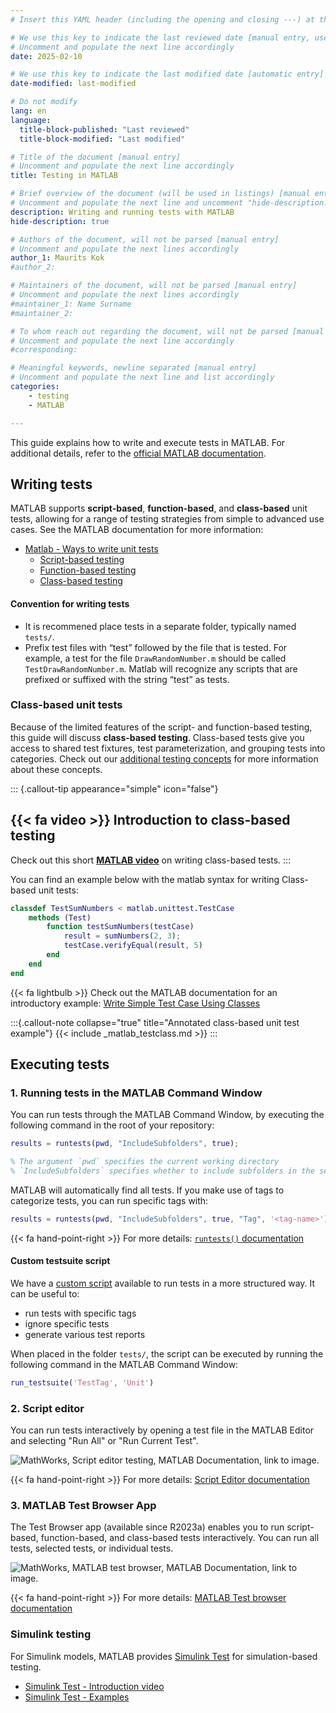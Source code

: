 ```yaml
---
# Insert this YAML header (including the opening and closing ---) at the beginning of the document and fill it out accordingly

# We use this key to indicate the last reviewed date [manual entry, use YYYY-MM-DD]
# Uncomment and populate the next line accordingly
date: 2025-02-10

# We use this key to indicate the last modified date [automatic entry]
date-modified: last-modified

# Do not modify
lang: en
language: 
  title-block-published: "Last reviewed"
  title-block-modified: "Last modified"

# Title of the document [manual entry]
# Uncomment and populate the next line accordingly
title: Testing in MATLAB

# Brief overview of the document (will be used in listings) [manual entry]
# Uncomment and populate the next line and uncomment "hide-description: true".
description: Writing and running tests with MATLAB
hide-description: true

# Authors of the document, will not be parsed [manual entry]
# Uncomment and populate the next lines accordingly
author_1: Maurits Kok
#author_2:

# Maintainers of the document, will not be parsed [manual entry]
# Uncomment and populate the next lines accordingly
#maintainer_1: Name Surname
#maintainer_2:

# To whom reach out regarding the document, will not be parsed [manual entry]
# Uncomment and populate the next line accordingly
#corresponding:

# Meaningful keywords, newline separated [manual entry]
# Uncomment and populate the next line and list accordingly
categories:
    - testing
    - MATLAB

---
```


This guide explains how to write and execute tests in MATLAB. For additional details, refer to the [official MATLAB documentation](https://nl.mathworks.com/help/matlab/matlab-unit-test-framework.html).

## Writing tests
MATLAB supports **script-based**, **function-based**, and **class-based** unit tests, allowing for a range of testing strategies from simple to advanced use cases. See the MATLAB documentation for more information:

- [Matlab - Ways to write unit tests](https://nl.mathworks.com/help/matlab/matlab_prog/ways-to-write-unit-tests.html)
    - [Script-based testing](https://nl.mathworks.com/help/matlab/matlab_prog/write-script-based-unit-tests.html)
    - [Function-based testing](https://nl.mathworks.com/help/matlab/matlab_prog/write-function-based-unit-tests.html)
    - [Class-based testing](https://nl.mathworks.com/help/matlab/matlab_prog/author-class-based-unit-tests-in-matlab.html)


#### Convention for writing tests
- It is recommened place tests in a separate folder, typically named `tests/`. 
- Prefix test files with “test” followed by the file that is tested. For example, a test for the file `DrawRandomNumber.m` should be called `TestDrawRandomNumber.m`. Matlab will recognize any scripts that are prefixed or suffixed with the string “test” as tests.

### Class-based unit tests

Because of the limited features of the script- and function-based testing, this guide will discuss **class-based testing**. Class-based tests give you access to shared test fixtures, test parameterization, and grouping tests into categories. Check out our [additional testing concepts](/docs/software/testing/intermediate.md) for more information about these concepts.

::: {.callout-tip appearance="simple" icon="false"}
## {{< fa video >}} Introduction to class-based testing
Check out this short [**MATLAB video**](https://nl.mathworks.com/support/search.html/videos/matlab-unit-testing-framework-74975.html?fq%5B%5D=asset_type_name:video&fq%5B%5D=category:matlab/matlab-unit-test-framework&page=1) on writing class-based tests.
:::

You can find an example below with the matlab syntax for writing Class-based unit tests:

```matlab
classdef TestSumNumbers < matlab.unittest.TestCase
    methods (Test)
        function testSumNumbers(testCase)
            result = sumNumbers(2, 3);            
            testCase.verifyEqual(result, 5)
        end
    end
end
```
{{< fa lightbulb >}} Check out the MATLAB documentation for an introductory example: [Write Simple Test Case Using Classes](https://nl.mathworks.com/help/matlab/matlab_prog/write-simple-test-case-using-classes.html)

:::{.callout-note collapse="true" title="Annotated class-based unit test example"}
{{< include _matlab_testclass.md >}}
:::


## Executing tests

### 1. Running tests in the MATLAB Command Window

You can run tests through the MATLAB Command Window, by executing the following command in the root of your repository:

```matlab
results = runtests(pwd, "IncludeSubfolders", true);

% The argument `pwd` specifies the current working directory
% `IncludeSubfolders` specifies whether to include subfolders in the search for tests
```

MATLAB will automatically find all tests. If you make use of tags to categorize tests, you can run specific tags with:
```matlab
results = runtests(pwd, "IncludeSubfolders", true, "Tag", '<tag-name>');
```

{{< fa hand-point-right >}} For more details: [`runtests()` documentation](https://nl.mathworks.com/help/matlab/ref/runtests.html#d126e1481769)

#### Custom testsuite script

We have a [custom script](./_matlab_runtests.md) available to run tests in a more structured way. It can be useful to:

- run tests with specific tags 
- ignore specific tests
- generate various test reports

When placed in the folder `tests/`, the script can be executed by running the following command in the MATLAB Command Window:

```matlab
run_testsuite('TestTag', 'Unit')
```

### 2. Script editor
You can run tests interactively by opening a test file in the MATLAB Editor and selecting "Run All" or "Run Current Test".

![MathWorks, Script editor testing, MATLAB Documentation, [link to image.](https://nl.mathworks.com/help/matlab/matlab_prog/run-tests-in-editor.html)](https://nl.mathworks.com/help/matlab/matlab_prog/runtests_options.png)

{{< fa hand-point-right >}} For more details: [Script Editor documentation](https://nl.mathworks.com/help/matlab/matlab_prog/run-tests-in-editor.html)


### 3. MATLAB Test Browser App
The Test Browser app (available since R2023a) enables you to run script-based, function-based, and class-based tests interactively. You can run all tests, selected tests, or individual tests.

![MathWorks, MATLAB test browser, MATLAB Documentation, [link to image.](https://nl.mathworks.com/help/matlab/matlab_prog/run-tests-using-test-browser.html)](https://nl.mathworks.com/help/matlab/matlab_prog/test_run_results.png)

{{< fa hand-point-right >}} For more details: [MATLAB Test browser documentation](https://nl.mathworks.com/help/matlab/matlab_prog/run-tests-using-test-browser.html)

### Simulink testing
For Simulink models, MATLAB provides [Simulink Test](https://nl.mathworks.com/products/simulink-test.html) for simulation-based testing.

- [Simulink Test - Introduction video](https://nl.mathworks.com/videos/simulink-test-overview-99891.html)
- [Simulink Test - Examples](https://nl.mathworks.com/help/sltest/examples.html)